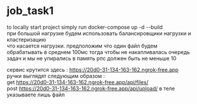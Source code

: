 # job_task1  
to locally start project simply run docker-compose up -d --build  
при большой нагрузке будем использовать балансировщики нагрузки и кластеризацию  
что касается нагрузки. предположим что один файл будем обрабатывать в среднем 100мс тогда чтобы не накапливалась очередь задач и мы не упирались в память рпс должен быть не меньше 10  

сервис крутится здесь : https://20d0-31-134-163-162.ngrok-free.app  
ручки выглядят следующим образом :  
get https://20d0-31-134-163-162.ngrok-free.app/api/files/  
post https://20d0-31-134-163-162.ngrok-free.app/api/upload/ в теле указываете лишь файл  
